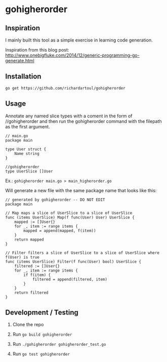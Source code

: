 # gohigherorder

## Inspiration
I mainly built this tool as a simple exercise in learning code generation.

Inspiration from this blog post: http://www.onebigfluke.com/2014/12/generic-programming-go-generate.html

## Installation
`go get https://github.com/richardartoul/gohigherorder`

## Usage
Annotate any named slice types with a coment in the form of //gohigherorder and
then run the gohigherorder command with the filepath as the first argument.

```golang
// main.go
package main

type User struct {
	Name string
}

//gohigherorder
type UserSlice []User
```

Ex.: `gohigherorder main.go > main_higherorder.go`

Will generate a new file with the same package name that looks like this:

```golang
// generated by gohigherorder -- DO NOT EDIT
package main

// Map maps a slice of UserSlice to a slice of UserSlice
func (items UserSlice) Map(f func(User) User) UserSlice {
	mapped := []User{}
	for _, item := range items {
		mapped = append(mapped, f(item))
	}
	return mapped
}

// Filter filters a slice of UserSlice to a slice of UserSlice where f(User) is true
func (items UserSlice) Filter(f func(User) bool) UserSlice {
	filtered := []User{}
	for _, item := range items {
		if f(item) {
			filtered = append(filtered, item)
		}
	}
	return filtered
}
```

## Development / Testing

1) Clone the repo

2) Run `go build gohigherorder`

3) Run `./gohigherorder gohigherorder_test.go`

4) Run `go test gohigherorder`
